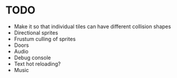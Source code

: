 # TODO
- Make it so that individual tiles can have different collision shapes
- Directional sprites
- Frustum culling of sprites
- Doors
- Audio
- Debug console
- Text hot reloading?
- Music